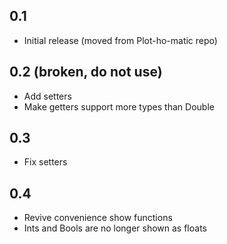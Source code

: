 0.1
---
* Initial release (moved from Plot-ho-matic repo)

0.2 (broken, do not use)
---
* Add setters
* Make getters support more types than Double

0.3
---
* Fix setters

0.4
---
* Revive convenience show functions
* Ints and Bools are no longer shown as floats
